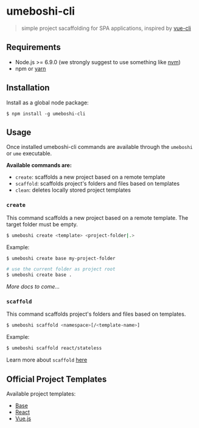 # umeboshi-cli

> simple project sacaffolding for SPA applications, inspired by [vue-cli](https://github.com/vuejs/vue-cli)

## Requirements

* Node.js >= 6.9.0 (we strongly suggest to use something like [nvm](https://github.com/creationix/nvm))
* npm or [yarn](https://yarnpkg.com/lang/en/)

## Installation

Install as a global node package:

```
$ npm install -g umeboshi-cli
```

## Usage

Once installed umeboshi-cli commands are available through the `umeboshi` or `ume` executable.

**Available commands are:**

* `create`: scaffolds a new project based on a remote template
* `scaffold`: scaffolds project's folders and files based on templates
* `clean`: deletes locally stored project templates

### `create`

This command scaffolds a new project based on a remote template. The target folder must be empty.

```sh
$ umeboshi create <template> <project-folder|.>
```

Example:

```sh
$ umeboshi create base my-project-folder

# use the current folder as project root
$ umeboshi create base .
```

_More docs to come..._

### `scaffold`

This command scaffolds project's folders and files based on templates.

```sh
$ umeboshi scaffold <namespace>[/<template-name>]
```

Example:

```sh
$ umeboshi scaffold react/stateless
```

Learn more about `scaffold` [here](docs/scaffold.md)

## Official Project Templates

Available project templates:

* [Base](https://github.com/dwightjack/umeboshi-base)
* [React](https://github.com/dwightjack/umeboshi-react)
* [Vue.js](https://github.com/dwightjack/umeboshi-vue)